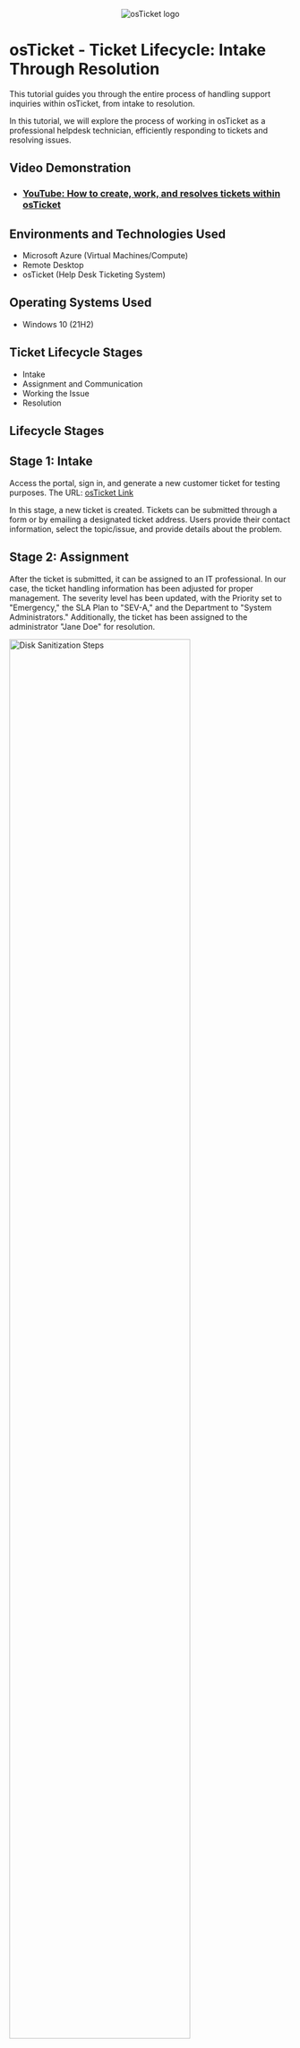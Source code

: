 <p align="center">
<img src="https://i.imgur.com/ZOUm27S.png" alt="osTicket logo"/>
</p>

<h1>osTicket - Ticket Lifecycle: Intake Through Resolution</h1>
This tutorial guides you through the entire process of handling support inquiries within osTicket, from intake to resolution.<br />

In this tutorial, we will explore the process of working in osTicket as a professional helpdesk technician, efficiently responding to tickets and resolving issues.<br />

<h2>Video Demonstration</h2>

- ### [YouTube: How to create, work, and resolves tickets within osTicket](https://youtu.be/EbKoezFBs2g)

<h2>Environments and Technologies Used</h2>

- Microsoft Azure (Virtual Machines/Compute)
- Remote Desktop
- osTicket (Help Desk Ticketing System)

<h2>Operating Systems Used </h2>

- Windows 10</b> (21H2)

<h2>Ticket Lifecycle Stages</h2>

- Intake
- Assignment and Communication
- Working the Issue
- Resolution

<h2>Lifecycle Stages</h2>

<p> 
<h2>Stage 1: Intake</h2>

Access the portal, sign in, and generate a new customer ticket for testing purposes. The URL: [osTicket Link](https://localhost/osTicket/)
<br>

</p>
<p>
In this stage, a new ticket is created. Tickets can be submitted through a form or by emailing a designated ticket address. Users provide their contact information, select the topic/issue, and provide details about the problem.
</p>
<p>
<h2>Stage 2: Assignment</h2>
<p> 
After the ticket is submitted, it can be assigned to an IT professional. In our case, the ticket handling information has been adjusted for proper management. The severity level has been updated, with the Priority set to "Emergency," the SLA Plan to "SEV-A," and the Department to "System Administrators." Additionally, the ticket has been assigned to the administrator "Jane Doe" for resolution.
</p> 
<img src="https://i.imgur.com/RRhx3j5.png" height="80%" width="80%" alt="Disk Sanitization Steps"/>

<p>
<h2>Stage 3: Working the Issue</h2>
<p> 
With the ticket now assigned to the relevant department and staff members, the IT team can begin working on resolving the issue. Throughout the process, any updates or changes related to the ticket can be documented in the Ticket Thread through comments. This ensures that all individuals viewing the ticket are informed about the progress and fosters effective communication among everyone involved.
</p> 
</p>
</p>
<h2>Stage 4: Resolution</h2>
<p> 
Once the issue has been successfully resolved, the ticket can be closed, causing it to transition from the Open section to the Closed section. As IT professionals, it is beneficial to browse through closed tickets as they serve as a valuable repository of solutions that can be referenced when handling open tickets. Consider it a "big library" of knowledge that aids in addressing future inquiries effectively.
</p> 

<br>
